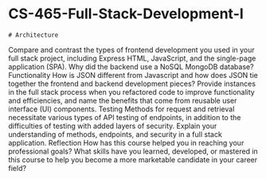 # CS-465-Full-Stack-Development-I

    # Architecture
Compare and contrast the types of frontend development you used in your full stack project, including Express HTML, JavaScript, and the single-page application (SPA).
Why did the backend use a NoSQL MongoDB database?
Functionality
How is JSON different from Javascript and how does JSON tie together the frontend and backend development pieces?
Provide instances in the full stack process when you refactored code to improve functionality and efficiencies, and name the benefits that come from reusable user interface (UI) components.
Testing
Methods for request and retrieval necessitate various types of API testing of endpoints, in addition to the difficulties of testing with added layers of security. Explain your understanding of methods, endpoints, and security in a full stack application.
Reflection
How has this course helped you in reaching your professional goals? What skills have you learned, developed, or mastered in this course to help you become a more marketable candidate in your career field?
